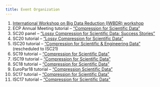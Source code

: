 ```yaml
---
title: Event Organization
---
```


1. [International Workshop on Big Data Reduction (IWBDR) workshop](https://iwbdr.github.io/iwbdr20/)
1. ECP Annual Meeting tutorial – [“Compression for Scientific Data”](https://ecpannualmeeting.com/archive/2018/assets/program_assets/tutorials/ecp_compression_for_scientific_data.html)
1. SC20 panel – [“Lossy Compression for Scientific Data: Success Stories”](https://sc20.supercomputing.org/presentation/?id=pan103&sess=sess183)
1. SC20 tutorial – [“Lossy Compression for Scientific Data”](https://sc20.supercomputing.org/presentation/?id=tut133&sess=sess258)
1. ISC20 tutorial – [“Compression for Scientific & Engineering Data”](https://www.isc-hpc.com/tutorials-2020.html) (rescheduled to ISC21)
1. SC19 tutorial – [“Compression for Scientific Data”](https://sc19.supercomputing.org/presentation/?id=tut102&sess=sess211)
1. ISC19 tutorial – [“Compression for Scientific Data”](https://2019.isc-program.com/presentation/?id=tut104&sess=sess117)
1. SC18 tutorial – [“Compression for Scientific Data”](https://sc18.supercomputing.org/presentation/?id=tut109&sess=sess233)
1. EuroPar18 tutorial – [“Compression Scientific Data”](https://europar2018.org/workshops-and-tutorials/tutorial-compression)
1. SC17 tutorial – [“Compression for Scientific Data”](https://sc17.supercomputing.org/presentation/?id=tut106&sess=sess205)
1. ISC17 tutorial – [“Compression for Scientific Data”](https://www.isc-hpc.com/agenda2017/sessiondetails9cc7.html?t=session&o=504&a=select&ra=search)
